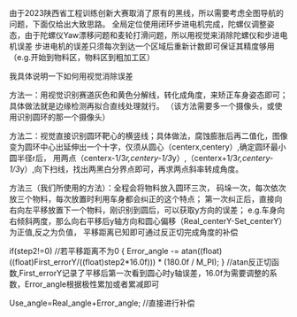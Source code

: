 由于2023陕西省工程训练创新大赛取消了原有的黑线，所以需要考虑全图导航的问题，下面仅给出大致思路。
全局定位使用闭环步进电机完成，陀螺仪调整姿态，由于陀螺仪Yaw漂移问题和麦轮打滑问题，所以用视觉来消除陀螺仪和步进电机误差
步进电机的误差只须每次到达一个区域后重新计数即可保证其精度够用（e.g.开始到物料区，物料区到粗加工区）

我具体说明一下如何用视觉消除误差

方法一：用视觉识别赛道灰色和黄色分解线，转化成角度，来矫正车身姿态即可；具体做法就是边缘检测再拟合直线处理就行。
（该方法需要多一个摄像头，或使用识别圆环的那一个摄像头）

方法二：视觉直接识别圆环靶心的横竖线；具体做法，腐蚀膨胀后再二值化，图像变为圆环中心出延伸出一个十字，仅须从圆心（centerx,centery）,确定圆环最小圆半径r后，
用两点（centerx-1/3*r,centery-1/3*y）,（centerx+1/3*r,centery-1/3*y）,向下扫线，找出两黑白分界点即可，再求两点斜率转成角度。

方法三（我们所使用的方法）：全程会将物料放入圆环三次， 码垛一次，每次依次放三个物料，每次放置时利用车身都会纠正的这个特点；
第一次纠正后，直接向右向左平移放置下一个物料，刚识别到圆后，可以获取y方向的误差；
e.g.车身向右倾斜两度，那么向右平移后y轴方向和圆心偏移（Real_centerY-Set_centerY）为正值,反之为负值，
平移距离已知即可通过反正切完成角度的补偿

if(step2!=0)            //若平移距离不为0
{
  Error_angle -= atan((float)((float)First_errorY/((float)step2*16.0f))) * (180.0f / M_PI);
}
//atan反正切函数,First_errorY记录了平移后第一次看到圆心时y轴误差，16.0f为需要调整的系数，Error_angle根据极性累加或者累减即可

Use_angle=Real_angle+Error_angle;      //直接进行补偿
